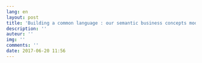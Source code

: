 ```yaml
---
lang: en
layout: post
title: 'Building a common language : our semantic business concepts model'
description: ''
auteur: ''
img: ''
comments: ''
date: 2017-06-20 11:56
---
```

